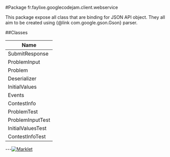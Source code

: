 #Package fr.faylixe.googlecodejam.client.webservice


<p>This package expose all class that are
 binding for JSON API object. They all aim
 to be created using {@link com.google.gson.Gson}
 parser.</p>

##Classes

| Name |
| --- |
| SubmitResponse |
| ProblemInput |
| Problem |
| Deserializer |
| InitialValues |
| Events |
| ContestInfo |
| ProblemTest |
| ProblemInputTest |
| InitialValuesTest |
| ContestInfoTest |

---[![Marklet](https://img.shields.io/badge/Generated%20by-Marklet-green.svg)](https://github.com/Faylixe/marklet)
